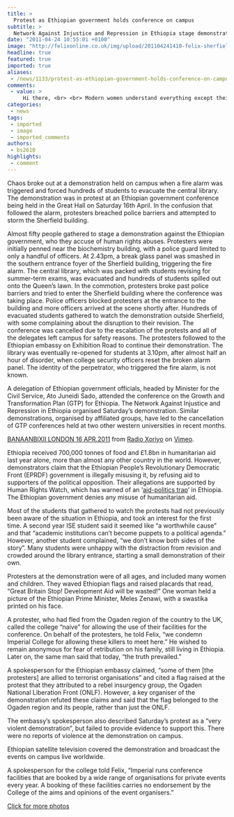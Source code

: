 ```yaml
---
title: >
  Protest as Ethiopian government holds conference on campus
subtitle: >
  Network Against Injustice and Repression in Ethiopia stage demonstration outside Sherfield
date: "2011-04-24 10:55:01 +0100"
image: "http://felixonline.co.uk/img/upload/201104241410-felix-sherfield1.jpg"
headline: true
featured: true
imported: true
aliases:
 - /news/1133/protest-as-ethiopian-government-holds-conference-on-campus
comments:
 - value: >
     Hi there, <br> <br> Modern women understand everything except their husbands. <br><a href="http://jux8zo.2y.net/">Histogram worksheets for middle school6</a> <br><a href="http://fem6je.2y.net/Hb9W6.html">Used peanut roasters for sale2</a> <br><a href="http://gex4bo.2y.net/Xz4P9.html">Pornmobil2</a> <br><a href="http://pap0je.2y.net/Ad3C7.html">Signatures for phones with songs2</a> <br><a href="http://qup1ci.2y.net/Ql3K9.html">Oshime omorashi3</a> <br>,Hi there, <br> <br> Practice is the best of all instructors. <br><a href="http://rul1qu.2y.net/Wq1Y1.html">Rob dyrdek secretary nude4</a> <br><a href="http://jin0xo.2y.net/Yr7Z9.html">How to watch two girls one cup on ipod touch1</a> <br><a href="http://cyc4bu.2y.net/Gz6W1.html">Lewis n201</a> <br><a href="http://xid6jy.2y.net/Pi0M6.html">Discover card</a> <br><a href="http://kev9cy.2y.net/Ar7C5.html">Secretariat earnings for1</a> <br>,You got great points there, that's why I always love checking out your blog. <br> <br> My blog: <br>credit conso et sygma banque <a href="http://www.rachatdec"></a>
categories:
 - news
tags:
 - imported
 - image
 - imported_comments
authors:
 - bs2610
highlights:
 - comment
---
```


Chaos broke out at a demonstration held on campus when a fire alarm was triggered and forced hundreds of students to evacuate the central library. The demonstration was in protest at an Ethiopian government conference being held in the Great Hall on Saturday 16th April. In the confusion that followed the alarm, protesters breached police barriers and attempted to storm the Sherfield building.

Almost fifty people gathered to stage a demonstration against the Ethiopian government, who they accuse of human rights abuses. Protesters were initially penned near the biochemistry building, with a police guard limited to only a handful of officers. At 2.43pm, a break glass panel was smashed in the southern entrance foyer of the Sherfield building, triggering the fire alarm. The central library, which was packed with students revising for summer-term exams, was evacuated and hundreds of students spilled out onto the Queen’s lawn. In the commotion, protesters broke past police barriers and tried to enter the Sherfield building where the conference was taking place. Police officers blocked protesters at the entrance to the building and more officers arrived at the scene shortly after. Hundreds of evacuated students gathered to watch the demonstration outside Sherfield, with some complaining about the disruption to their revision. The conference was cancelled due to the escalation of the protests and all of the delegates left campus for safety reasons. The protesters followed to the Ethiopian embassy on Exhibition Road to continue their demonstration. The library was eventually re-opened for students at 3.10pm, after almost half an hour of disorder, when college security officers reset the broken alarm panel. The identity of the perpetrator, who triggered the fire alarm, is not known.

A delegation of Ethiopian government officials, headed by Minister for the Civil Service, Ato Juneidi Sado, attended the conference on the Growth and Transformation Plan (GTP) for Ethiopia. The Network Against Injustice and Repression in Ethiopia organised Saturday’s demonstration. Similar demonstrations, organised by affiliated groups, have led to the cancellation of GTP conferences held at two other western universities in recent months.

[BANAANBIXII LONDON 16 APR.2011](http://vimeo.com/22545480) from [Radio Xoriyo](http://vimeo.com/radioxoriyo) on [Vimeo](http://vimeo.com).

Ethiopia received 700,000 tonnes of food and £1.8bn in humanitarian aid last year alone, more than almost any other country in the world. However, demonstrators claim that the Ethiopian People’s Revolutionary Democratic Front (EPRDF) government is illegally misusing it, by refusing aid to supporters of the political opposition. Their allegations are supported by Human Rights Watch, which has warned of an ‘[aid-politics trap](http://www.hrw.org/en/news/2010/11/23/ethiopia-aid-politics-trap)’ in Ethiopia. The Ethiopian government denies any misuse of humanitarian aid.

Most of the students that gathered to watch the protests had not previously been aware of the situation in Ethiopia, and took an interest for the first time. A second year ISE student said it seemed like “a worthwhile cause” and that “academic institutions can’t become puppets to a political agenda.” However, another student complained, “we don’t know both sides of the story”. Many students were unhappy with the distraction from revision and crowded around the library entrance, starting a small demonstration of their own.

Protesters at the demonstration were of all ages, and included many women and children. They waved Ethiopian flags and raised placards that read, “Great Britain Stop! Development Aid will be wasted!” One woman held a picture of the Ethiopian Prime Minister, Meles Zenawi, with a swastika printed on his face.

A protester, who had fled from the Ogaden region of the country to the UK, called the college “naive” for allowing the use of their facilities for the conference. On behalf of the protesters, he told Felix, “we condemn Imperial College for allowing these killers to meet here.” He wished to remain anonymous for fear of retribution on his family, still living in Ethiopia. Later on, the same man said that today, “the truth prevailed.”

A spokesperson for the Ethiopian embassy claimed, “some of them [the protesters] are allied to terrorist organisations” and cited a flag raised at the protest that they attributed to a rebel insurgency group, the Ogaden National Liberation Front (ONLF). However, a key organiser of the demonstration refuted these claims and said that the flag belonged to the Ogaden region and its people, rather than just the ONLF.

The embassy’s spokesperson also described Saturday’s protest as a “very violent demonstration”, but failed to provide evidence to support this. There were no reports of violence at the demonstration on campus.

Ethiopian satellite television covered the demonstration and broadcast the events on campus live worldwide.

A spokesperson for the college told Felix, “Imperial runs conference facilities that are booked by a wide range of organisations for private events every year. A booking of these facilities carries no endorsement by the College of the aims and opinions of the event organisers.”

[Click for more photos](http://felixonline.co.uk/media/photo/10/ethiopian-protest/)
